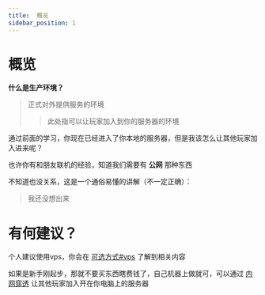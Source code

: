 ```yaml
---
title:  概览
sidebar_position: 1
---
```


# 概览

**什么是生产环境？**

> 正式对外提供服务的环境
>
> >此处指可以让玩家加入到你的服务器的环境

通过前面的学习，你现在已经进入了你本地的服务器，但是我该怎么让其他玩家加入进来呢？

也许你有和朋友联机的经验，知道我们需要有 **公网** 那种东西

不知道也没关系，这是一个通俗易懂的讲解（不一定正确）：

> 我还没想出来

# 有何建议？

个人建议使用vps，你会在 [可选方式#vps](可选方式.md#vps) 了解到相关内容

如果是新手刚起步，那就不要买东西瞎费钱了，自己机器上做就可，可以通过 [内网穿透](内网穿透.md) 让其他玩家加入开在你电脑上的服务器